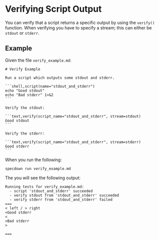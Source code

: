 # Verifying Script Output

You can verify that a script returns a specific output by using the `verify()` function.
When verifying you have to specify a stream; this can either be `stdout` or `stderr`.

## Example

Given the file `verify_example.md`:

~~~markdown,file(path="verify_example.md")
# Verify Example

Run a script which outputs some stdout and stderr.

```shell,script(name="stdout_and_stderr")
echo "Good stdout"
echo "Bad stderr" 1>&2
```

Verify the stdout:

```text,verify(script_name="stdout_and_stderr", stream=stdout)
Good stdout
```

Verify the stderr:

```text,verify(script_name="stdout_and_stderr", stream=stderr)
Good stderr
```
~~~

When you run the following:

```shell,script(name="verify_example", expected_exit_code=1)
specdown run verify_example.md
```

The you will see the following output:

```text,verify(script_name="verify_example", stream=stdout)
Running tests for verify_example.md:
  - script 'stdout_and_stderr' succeeded
  - verify stdout from 'stdout_and_stderr' succeeded
  - verify stderr from 'stdout_and_stderr' failed
===
< left / > right
<Good stderr
<
>Bad stderr
>

===
```
